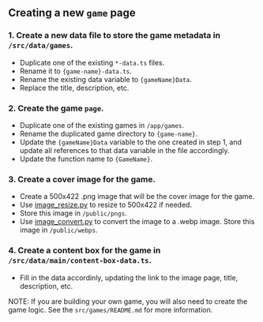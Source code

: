 ## Creating a new `game` page

### 1. Create a new data file to store the game metadata in `/src/data/games`.

- Duplicate one of the existing `*-data.ts` files.
- Rename it to `{game-name}-data.ts`.
- Rename the existing data variable to `{gameName}Data`.
- Replace the title, description, etc.

### 2. Create the game `page`.

- Duplicate one of the existing games in `/app/games`.
- Rename the duplicated game directory to `{game-name}`.
- Update the `{gameName}Data` variable to the one created in step 1, and update all references to that data variable in the file accordingly.
- Update the function name to `{GameName}`.

### 3. Create a cover image for the game.

- Create a 500x422 .png image that will be the cover image for the game.
- Use [image_resize.py](https://github.com/ShaneBonkowski/file-utilities/blob/main/src/file_utilities/image/image_resize.py) to resize to 500x422 if needed.
- Store this image in `/public/pngs`.
- Use [image_convert.py](https://github.com/ShaneBonkowski/file-utilities/blob/main/src/file_utilities/image/image_convert.py) to convert the image to a .webp image. Store this image in `/public/webps`.

### 4. Create a content box for the game in `/src/data/main/content-box-data.ts`.

- Fill in the data accordinly, updating the link to the image page, title, description, etc.

NOTE: If you are building your own game, you will also need to create the game logic. See the `src/games/README.md` for more information.
